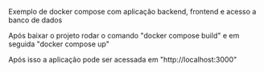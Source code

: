 Exemplo de docker compose com aplicação backend, frontend e acesso a banco de dados

Após baixar o projeto rodar o comando "docker compose build" e em seguida "docker compose up"

Após isso a aplicação pode ser acessada em "http://localhost:3000" 
